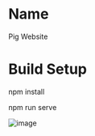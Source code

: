 # Name
Pig Website

# Build Setup
npm install

npm run serve

![image](https://user-images.githubusercontent.com/39610621/115389071-39088180-a20f-11eb-9b3a-f417c4b5aef3.png)


